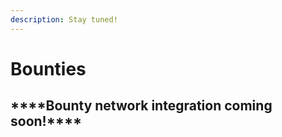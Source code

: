 ```yaml
---
description: Stay tuned!
---
```


# Bounties

## \*\*\*\***Bounty network integration coming soon!\*\*\*\***



